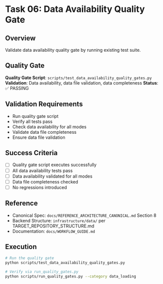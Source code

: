 # Task 06: Data Availability Quality Gate

## Overview
Validate data availability quality gate by running existing test suite.

## Quality Gate
**Quality Gate Script**: `scripts/test_data_availability_quality_gates.py`
**Validation**: Data availability, data file validation, data completeness
**Status**: ✅ PASSING

## Validation Requirements
- Run quality gate script
- Verify all tests pass
- Check data availability for all modes
- Validate data file completeness
- Ensure data file validation

## Success Criteria
- [ ] Quality gate script executes successfully
- [ ] All data availability tests pass
- [ ] Data availability validated for all modes
- [ ] Data file completeness checked
- [ ] No regressions introduced

## Reference
- Canonical Spec: `docs/REFERENCE_ARCHITECTURE_CANONICAL.md` Section 8
- Backend Structure: `infrastructure/data/` per TARGET_REPOSITORY_STRUCTURE.md
- Documentation: `docs/WORKFLOW_GUIDE.md`

## Execution
```bash
# Run the quality gate
python scripts/test_data_availability_quality_gates.py

# Verify via run_quality_gates.py
python scripts/run_quality_gates.py --category data_loading
```

